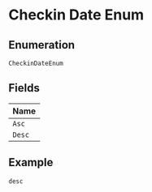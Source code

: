 
# Checkin Date Enum

## Enumeration

`CheckinDateEnum`

## Fields

| Name |
|  --- |
| `Asc` |
| `Desc` |

## Example

```
desc
```

